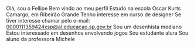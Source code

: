 Olá, sou o Fellipe 
Bem vindo ao meu perfil 
Estudo na escola Oscar Kurts Camargo, em Ribeirão Grande
Tenho interesse em curso de designer
Se tiver interesse chamar pelo e-mail: 0000111359424xsp@al.educacao.sp.gov.br
Sou um desenhista mediano
Estou interessado em desenhos envolvendo jogos
Sou estudante alura 
Sou aluno da professora Michele
